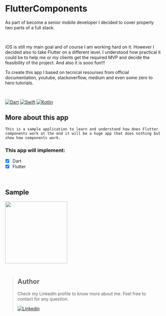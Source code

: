 # FlutterComponents

As part of become a senior mobile developer I decided to cover properly two parts of a full stack.

<br />

iOS is still my main goal and of course I am working hard on it.
However I decided also to take Flutter on a different level. I understood how practical it could be to help me or my clients get the required MVP and decide the feasibility of the project. And also it is sooo fun!!!

To create this app I based on tecnical resourses from official documentation, youtube, stackoverflow, medium and even some zero to hero tutorials.

<br />


[![Dart](https://img.shields.io/badge/dart-%230175C2.svg?style=for-the-badge&logo=dart&logoColor=white)](https://dart.dev/)
[![Swift](https://img.shields.io/badge/swift-%23FA7343.svg?style=for-the-badge&logo=swift&logoColor=white)](https://swift.org/)
[![Kotlin](https://img.shields.io/badge/kotlin-%230095D5.svg?style=for-the-badge&logo=kotlin&logoColor=white)](https://kotlinlang.org/)





## More about this app 
```
This is a sample application to learn and understand how does Flutter components work at the end it will be a huge app that does nothing but show how components work.

```

### This app will implement:

- [X] Dart
- [X] Flutter

<br />


## Sample
<p float="left">
<img src="https://github.com/rodri2d2/FlutterComponents/blob/develop/gifs/appFineshed.gif" width="200" />
<br />


<br />

> ## Author
>Check my LinkedIn profile to know more about me. Feel free to contact for any question. 
>
>[![Linkedin](https://img.shields.io/badge/linkedin-%230077B5.svg?style=for-the-badge&logo=linkedin&logoColor=white)](https://www.linkedin.com/in/rodricandido)
